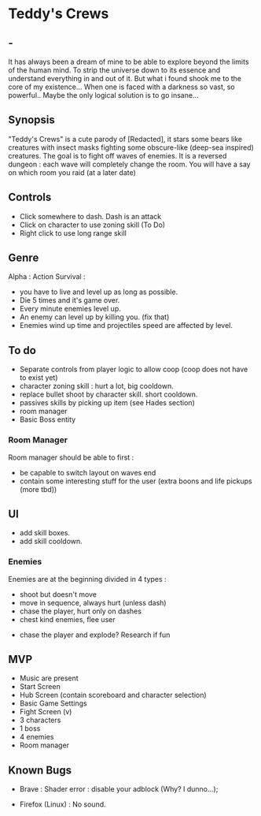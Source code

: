 # Teddy's Crews

## -

It has always been a dream of mine to be able to explore beyond the limits of the human mind. To strip the universe down to its essence and understand everything in and out of it. But what i found shook me to the core of my existence... When one is faced with a darkness so vast, so powerful.. Maybe the only logical solution is to go insane...

## Synopsis

"Teddy's Crews" is a cute parody of [Redacted], it stars some bears like creatures with insect masks fighting some obscure-like (deep-sea inspired) creatures.
The goal is to fight off waves of enemies. It is a reversed dungeon : each wave will completely change the room.
You will have a say on which room you raid (at a later date)

## Controls

- Click somewhere to dash. Dash is an attack
- Click on character to use zoning skill (To Do)
- Right click to use long range skill

## Genre

Alpha :
Action Survival :
- you have to live and level up as long as possible.
- Die 5 times and it's game over.
- Every minute enemies level up.
- An enemy can level up by killing you. (fix that)
- Enemies wind up time and projectiles speed are affected by level.

## To do

- Separate controls from player logic to allow coop (coop does not have to exist yet)
- character zoning skill : hurt a lot, big cooldown.
- replace bullet shoot by character skill. short cooldown.
- passives skills by picking up item (see Hades section)
- room manager
- Basic Boss entity

### Room Manager

Room manager should be able to first :
- be capable to switch layout on waves end
- contain some interesting stuff for the user (extra boons and life pickups (more tbd))

## UI

- add skill boxes.
- add skill cooldown.

### Enemies

Enemies  are at the beginning divided in 4 types :
- shoot but doesn't move
- move in sequence, always hurt (unless dash)
- chase the player, hurt only on dashes
- chest kind enemies, flee user
+ chase the player and explode? Research if fun

## MVP

- Music are present
- Start Screen
- Hub Screen (contain scoreboard and character selection)
- Basic Game Settings
- Fight Screen (v)
- 3 characters
- 1 boss
- 4 enemies
- Room manager

## Known Bugs

- Brave : 
Shader error : disable your adblock (Why? I dunno...);

- Firefox (Linux) :
No sound. 